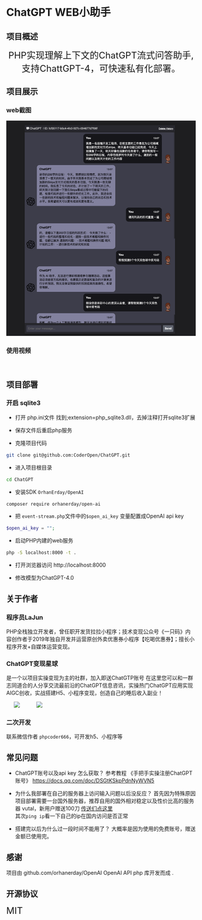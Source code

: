 # ChatGPT WEB小助手

## 项目概述
<div align="center" style="font-size:24px">
PHP实现理解上下文的ChatGPT流式问答助手,支持ChattGPT-4，可快速私有化部署。
</div>

## 项目展示

### web截图

![Image](./shortcut.png)

### 使用视频
<br>

## 项目部署

### 开启 sqlite3

* 打开 php.ini文件 找到;extension=php_sqlite3.dll，去掉注释打开sqlite3扩展
* 保存文件后重启php服务

* 克隆项目代码
```sh
git clone git@github.com:CoderOpen/ChatGPT.git
```
* 进入项目根目录
```sh
cd ChatGPT
```
* 安装SDK `OrhanErday/OpenAI`
```sh
composer require orhanerday/open-ai
```

* 把 `event-stream.php`文件中的`$open_ai_key` 变量配置成OpenAI api key
```php
$open_ai_key = ""; 
```


* 启动PHP内建的web服务
```sh
php -S localhost:8000 -t .
```
* 打开浏览器访问 http://localhost:8000

* 修改模型为ChatGPT-4.0

## 关于作者
<p> 
  <h3>程序员LaJun</h3> PHP全栈独立开发者，曾任职开发货拉拉小程序；技术变现公众号《一只码》内容创作者于2019年独自开发并运营原创外卖优惠券小程序【吃喝优惠券】；擅长小程序开发+自媒体运营变现。
</p>
<p>
<h3>ChatGPT变现星球</h3> 
是一个以项目实操变现为主的社群，加入即送ChatGTP账号
在这里您可以和一群志同道合的人分享交流最前沿的ChatGPT信息咨讯，实操热门ChatGPT应用实现AIGC创收，实战搭建H5、小程序变现，创造自己的睡后收入副业！
</p>
<p>
<image src='./wechat.png' style="margin:0 20px;width:300px;height:auto" >  <span>                   </span>                           <image src='./zsxq.png' style="margin:0 20px;width:300px;height:auto" >
</p>

### 二次开发
联系微信作者 `phpcoder666`，可开发h5、小程序等

## 常见问题
* ChatGPT账号以及api key 怎么获取？
参考教程 《手把手实操注册ChatGPT账号》 https://docs.qq.com/doc/DSGtKSkpPdnNyWVN5


* 为什么我部署在自己的服务器上访问输入问题以后没反应？
首先因为特殊原因项目部署需要一台国外服务器，推荐自用的国外相对稳定以及性价比高的服务器 vutal，新用户赠送100刀 <a href="https://www.vultr.com/?ref=9415843-8H">传送们点这里</a>
<br>其次`ping ip`看一下自己的ip在国内访问是否正常


* 搭建完以后为什么过一段时间不能用了？
大概率是因为使用的免费账号，赠送金额已使用完。


## 感谢
项目由 github.com/orhanerday/OpenAI OpenAI API php 库开发而成 .

## 开源协议
<div align="left" style="font-size:24px">
MIT
</div>
